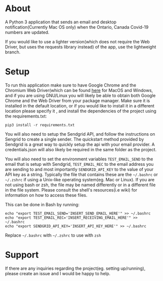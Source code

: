 # About

A Python 3 application that sends an email and desktop notification(Currently Mac OS only) when the Ontario, Canada Covid-19 numbers are updated.

If you would like to use a lighter version(which does not require the Web Driver, but uses the requests library instead) of the app, use the lightweight branch.



# Setup
To run this application make sure to have Google Chrome and the Chromium Web Driver(which can be found [here](https://chromedriver.chromium.org/downloads) for MacOS  and Windows, and if you are using GNU/Linux you will likely be able to obtain both Google Chrome and the Web Driver from your package manager. Make sure it is installed in the default location, or if you would like to install it in a different location please specify it , and install the dependencies of the project using the requirements.txt:

```
pip3 install -r requirements.txt
```
You will also need to setup the Sendgrid API, and follow the instructions on Sengrid to create a single sender. The quickstart method provided by Sendgrid is a great way to quickly setup the api with your email provider. A credentials.json will also likely be required in the same folder as the project.

You will also need to set the environment variables ```TEST_EMAIL_SEND``` to the email that is setup with Sendgrid, ```TEST_EMAIL_REC``` to the email address you are sending to and most importantly ```SENDGRID_API_KEY``` to the value of your API key as a string. Typically the file that contains these are the ```~/.bashrc``` or ```~/.zshrc``` if using a Unix-like operating system(eg. Mac or Linux). If you are not using bash or zsh, the file may be named differently or in a different file in the file system. Please consult the shell's resources(i.e wiki) for information on how to access these files. 

This can be done in Bash by running:
``` 
echo "export TEST_EMAIL_SEND='INSERT_SEND_EMAIL_HERE'" >> ~/.bashrc
echo "export TEST_EMAIL_REC='INSERT_RECEIVING_EMAIL_HERE'" >> ~/.bashrc
echo "export SENDGRID_API_KEY='INSERT_API_KEY_HERE'" >> ~/.bashrc
```
Replace ```~/.bashrc``` with ```~/.zshrc``` to use with ```zsh```

# Support
If there are any inquiries regarding the project(eg. setting up/running), please create an issue and I would be happy to help.
